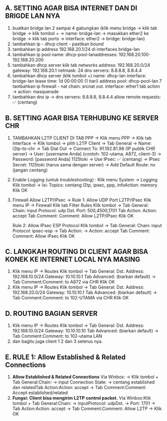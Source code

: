 
## A. SETTING AGAR BISA INTERNET DAN DI BRIGDE LAN NYA
  1. buatkan bridge lan 2 sampai 4 gabungkan (klik menu bridge → klik tab bridge → klik tombol + → name: bridge-lan → masukkan ether2 ke bridge → klik tab ports → interface: ether2 → bridge: bridge-lan)
  2. tambahkan ip - dhcp client - pastikan bound
  3. tambahkan ip address 192.168.20.1/24 di interfaces bridge-lan
  4. tambahkan ip pool name: dhcp-pool-lanaddresses: 192.168.20.100-192.168.20.200
  5. tambahkan dhcp server klik tab networks address: 192.168.20.0/24 gateway: 192.168.20.1 netmask: 24 dns servers: 8.8.8.8, 8.8.4.4
  6. tambahkan dhcp server (klik tombol +) name: dhcp-lan interface: bridge-lan lease time: 1d 00:00:00 (1 hari) address pool: dhcp-pool-lan
  7 tambahkan ip firewall - nat chain: srcnat out. interface: ether1 tab action → action: masquerade
  8. tambahkan dns ip → dns servers: 8.8.8.8, 8.8.4.4 allow remote requests: ✅ (centang)
        
## B. SETTING AGAR BISA TERHUBUNG KE SERVER CHR 
   1. TAMBAHKAN L2TP CLIENT DI TAB PPP → Klik menu PPP → Klik tab Interface → Klik tombol → pilih L2TP Client  → Tab General  → Name: l2tp-to-chr → Tab Dial Out → Connect To: 91.192.81.98 (IP publik CHR server) → User: [username Anda] (contoh: 102-utama, A872, client-3)  → Password: [password Anda] 1125toki → Use IPsec: ✅ (centang)  → IPsec Secret: 1125toki (harus sama dengan server) → Add Default Route: no (jangan centang)              
     
   2. Enable Logging (untuk troubleshooting) : Klik menu System → Logging Klik tombol → Isi: Topics: centang l2tp, ipsec, ppp, infoAction: memory Klik OK
    
   3. Firewall Allow L2TP/IPsec →
      Rule 1: Allow UDP Port L2TP/IPsec Klik menu IP → Firewall Klik tab Filter Rules Klik tombol → Tab General: Chain: input Protocol: udp Dst. Port: 500,4500,1701 Tab Action: Action: accept Tab Comment: Comment: Allow L2TP/IPsec Klik OK
    
        Rule 2: Allow IPsec ESP Protocol Klik tombol → Tab General: Chain: input Protocol: ipsec-esp → Tab Action: → Action: accept Tab Comment: Comment: Allow IPsec Klik OK


## C. LANGKAH ROUTING DI CLIENT AGAR BISA KONEK KE INTERNET LOCAL NYA MASING 
 1. Klik menu IP → Routes Klik tombol → Tab General: Dst. Address: 192.168.10.0/24 Gateway: 10.10.10.1 Tab Advanced: (biarkan default) → Tab Comment:Comment: to A872 via CHR Klik OK
 2. Klik menu IP → Routes Klik tombol → Tab General: Dst. Address: 192.168.20.0/24 Gateway: 10.10.10.1 Tab Advanced: (biarkan default) → Tab Comment:Comment: to 102-UTAMA via CHR Klik OK

## D. ROUTING BAGIAN SERVER
 1. Klik menu IP → Routes Klik tombol → Tab General: Dst. Address: 192.168.10.0/24 Gateway: 10.10.10.10 Tab Advanced: (biarkan default) → Tab Comment:Comment: to  102-utama LAN
 2. dan bagitu juga client 1 2 dan 3 seterus nya.


## E. RULE 1: Allow Established & Related Connections
1. **Allow Established & Related Connections** Via Winbox: → Klik tombol + Tab General:Chain: → input Connection State: → centang established dan relatedTab Action:Action: accept → Tab Comment:Comment: Accept established/related
2. **Fungsi: Client bisa mengirim L2TP control packet.** Via Winbox:Klik tombol + Tab General:Chain:  → inputProtocol: udpDst. → Port: 1701  → Tab Action:Action: accept  → Tab Comment:Comment: Allow L2TP  → Klik OK
 

